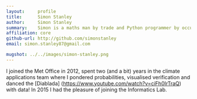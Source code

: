```yaml
---
layout:     profile
title:      Simon Stanley
author:     Simon Stanley
summary:    Simon is a maths man by trade and Python programmer by occupation.
affiliation: core
github-url: http://github.com/simonstanley
email: simon.stanley87@gmail.com

mugshot: ../../images/simon-stanley.png
---
```


I joined the Met Office in 2012, spent two (and a bit) years in the climate applications team where I pondered probabilities, visualised verification and danced the [Diablada] (https://www.youtube.com/watch?v=ciFh0IrTraQ) with data! In 2015 I had the pleasure of joining the Informatics Lab.
